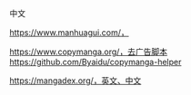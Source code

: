 中文

https://www.manhuagui.com/，

https://www.copymanga.org/，去广告脚本https://github.com/Byaidu/copymanga-helper



https://mangadex.org/，英文、中文